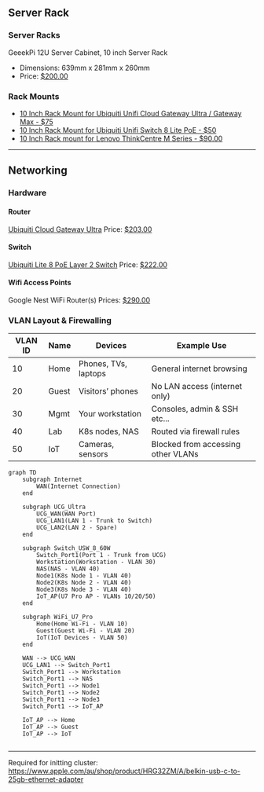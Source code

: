 ## Server Rack
### Server Racks
GeeekPi 12U Server Cabinet, 10 inch Server Rack
- Dimensions:  639mm x 281mm x 260mm
- Price: [$200.00](https://www.amazon.com/GeeekPi-Cabinet-Equipment-RackMate-Rackmount/dp/B0DT2XM22G)

### Rack Mounts
- [10 Inch Rack Mount for Ubiquiti Unifi Cloud Gateway Ultra / Gateway Max  - $75](https://www.etsy.com/au/listing/1685437465/10-inch-rack-mount-for-ubiquiti-unifi?ls=s&ga_order=most_relevant&ga_search_type=all&ga_view_type=gallery&ga_search_query=10+Inch+Rack+Mount+for+Ubiquiti+Unifi+cloud+gateway&ref=sr_gallery-1-1&sts=1&local_signal_search=1&content_source=4db99f1e7125ca67e42567545f58addd0e04fe6c%253A1685437465&search_preloaded_img=1&organic_search_click=1&logging_key=4db99f1e7125ca67e42567545f58addd0e04fe6c%3A1685437465&variation0=4330146583)
- [10 Inch Rack Mount for Ubiquiti Unifi Switch 8 Lite PoE - $50](https://www.etsy.com/au/listing/1477633123/10-inch-rack-mount-for-ubiquiti-unifi?ref=search2_top_narrowing_intent_modules_top_rated-6&sts=1&logging_key=04bf0f63713a34cca57a7eeffdc720a1f55f47ed%3A1477633123)
- [10 Inch Rack mount for Lenovo ThinkCentre M Series - $90.00](https://www.etsy.com/au/listing/1410413576/10-inch-rack-mount-for-lenovo?q=M910Q+10%26quot%3B&ls=s&ga_order=most_relevant&ga_search_type=all&ga_view_type=gallery&ga_search_query=M910Q+10%26quot%3B&ref=sr_gallery-1-2&sts=1&local_signal_search=1&content_source=8b904773204cdfa5bd0096771c290aff6fcb6882%253A1410413576&search_preloaded_img=1&organic_search_click=1&logging_key=8b904773204cdfa5bd0096771c290aff6fcb6882%3A1410413576)

---

## Networking
### Hardware
#### Router
[Ubiquiti Cloud Gateway Ultra](https://techspecs.ui.com/unifi/cloud-gateways/ucg-ultra?subcategory=all-cloud-gateways)
Price: [$203.00](https://www.amazon.com.au/gp/product/B0DMWVMMNC?smid=ANEGB3WVEVKZB&psc=1)
#### Switch
[Ubiquiti Lite 8 PoE Layer 2 Switch](https://techspecs.ui.com/unifi/switching/usw-lite-8-poe?subcategory=all-switching)
Price: [$222.00](https://www.amazon.com.au/gp/product/B0C6BPKXDF?smid=ANEGB3WVEVKZB&psc=1)
#### Wifi Access Points
Google Nest WiFi Router(s)
Prices: [$290.00](https://www.amazon.com.au/Google-Nest-WiFi-Router-Points/dp/B081S25J9M?mcid=253c4732736f30f182d09d8b72b9eafc&tag=googleshopdsk-22&linkCode=df0&hvadid=712357308389&hvpos=&hvnetw=g&hvrand=12663702099694500129&hvpone=&hvptwo=&hvqmt=&hvdev=c&hvdvcmdl=&hvlocint=&hvlocphy=9070580&hvtargid=pla-853102050846&psc=1)


### VLAN Layout & Firewalling

| VLAN ID | Name  | Devices              | Example Use                        |
| ------- | ----- | -------------------- | ---------------------------------- |
| 10      | Home  | Phones, TVs, laptops | General internet browsing          |
| 20      | Guest | Visitors’ phones     | No LAN access (internet only)      |
| 30      | Mgmt  | Your workstation     | Consoles, admin & SSH etc...       |
| 40      | Lab   | K8s nodes, NAS       | Routed via firewall rules          |
| 50      | IoT   | Cameras, sensors     | Blocked from accessing other VLANs |

```mermaid
graph TD
    subgraph Internet
        WAN(Internet Connection)
    end

    subgraph UCG_Ultra
        UCG_WAN(WAN Port)
        UCG_LAN1(LAN 1 - Trunk to Switch)
        UCG_LAN2(LAN 2 - Spare)
    end

    subgraph Switch_USW_8_60W
        Switch_Port1(Port 1 - Trunk from UCG)
        Workstation(Workstation - VLAN 30)
        NAS(NAS - VLAN 40)
        Node1(K8s Node 1 - VLAN 40)
        Node2(K8s Node 2 - VLAN 40)
        Node3(K8s Node 3 - VLAN 40)
        IoT_AP(U7 Pro AP - VLANs 10/20/50)
    end

    subgraph WiFi_U7_Pro
        Home(Home Wi-Fi - VLAN 10)
        Guest(Guest Wi-Fi - VLAN 20)
        IoT(IoT Devices - VLAN 50)
    end

    WAN --> UCG_WAN
    UCG_LAN1 --> Switch_Port1
    Switch_Port1 --> Workstation
    Switch_Port1 --> NAS
    Switch_Port1 --> Node1
    Switch_Port1 --> Node2
    Switch_Port1 --> Node3
    Switch_Port1 --> IoT_AP

    IoT_AP --> Home
    IoT_AP --> Guest
    IoT_AP --> IoT


```


---

Required for initting cluster:  
https://www.apple.com/au/shop/product/HRG32ZM/A/belkin-usb-c-to-25gb-ethernet-adapter
